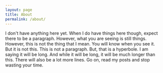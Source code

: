 ```yaml
---
layout: page
title: About
permalink: /about/
---
```


I don't have anything here yet. When I do have things here though, expect there to be a paragraph. However, what you are seeing is still things. However, this is not the thing that I mean. You will know when you see it. But it is not this. This is not a paragraph. But, that is a hyperbole. I am saying it will be long. And while it will be long, it will be much longer than this. There will also be a lot more lines. Go on, read my posts and stop wasting your time.